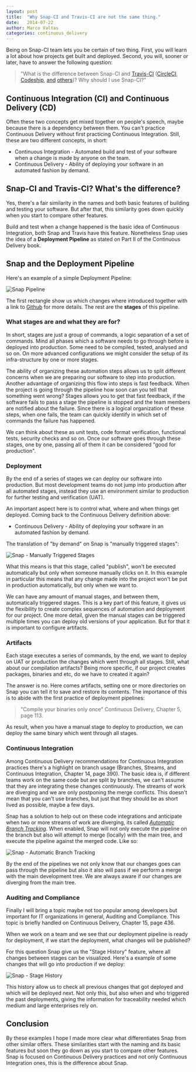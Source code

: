 ```yaml
---
layout: post
title:  "Why Snap-CI and Travis-CI are not the same thing."
date:   2014-07-22
author: Marco Valtas
categories: continuous_delivery
---
```


Being on Snap-CI team lets you be certain of two thing. First, you will learn a
lot about how projects get built and deployed. Second, you will, sooner or
later, have to answer the following question:

> "What is the difference between Snap-CI and [Travis-CI](https://travis.org)
> ([CircleCI](http://circleci.com), [Codeship](https://www.codeship.io),
> [and](https://drone.io) [others](https://buildbox.io))? Why should I use
> Snap-CI?"

## Continuous Integration (CI) and Continuous Delivery (CD)

Often these two concepts get mixed together on people's speech, maybe because
there is a dependency between them. You can't practice Continuous Delivery
without first practicing Continuous Integration. Still, these are two
different concepts, in short:

* Continuous Integration - Automated build and test of your software when a
  change is made by anyone on the team.
* Continuous Delivery - Ability of deploying your software in an automated
  fashion by demand.

## Snap-CI and Travis-CI? What's the difference?

Yes, there's a fair similarity in the names and both basic features of
building and testing your software. But after that, this similarity goes down
quickly when you start to compare other features.

Build and test when a change happened is the basic idea of Continuous
Integration, both Snap and Travis have this feature. Nonetheless Snap uses the
idea of a **Deployment Pipeline** as stated on Part II of the Continuous
Delivery book.

## Snap and the Deployment Pipeline

Here's an example of a simple Deployment Pipeline:

![Snap Pipeline](/assets/images/screenshots/why-snapci-and-travisci-are-not-the-same-thing/snap_ci_pipeline.png)

The first rectangle show us which changes where introduced together with a link
to [Github](https://github.com) for more details. The rest are the **stages** of
this pipeline.

### What stages are and what they are for?

In short, stages are just a group of commands, a logic separation of a set of
commands. Mind all phases which a software needs to go through before is
deployed into production. Some need to be compiled, tested, analysed and so on.
On more advanced configurations we might consider the setup of its
infra-structure by one or more stages.

The ability of organizing these automation steps allows us to split different
concerns when we are preparing our software to step into production. Another
advantage of organizing this flow into steps is fast feedback. When the project
is going through the pipeline how soon can you tell that something went wrong?
Stages allows you to get that fast feedback, if the software fails to pass a
stage the pipeline is stopped and the team members are notified about the
failure. Since there is a logical organization of these steps, when one fails,
the team can quickly identify in which set of commands the failure has
happened.

We can think about these as unit tests, code format verification, functional
tests, security checks and so on. Once our software goes through these stages,
one by one, passing all of them it can be considered "good for production".

### Deployment

By the end of a series of stages we can deploy our software into production. But
most development teams do not jump into production after all automated stages,
instead they use an environment similar to production for further testing and
verification (UAT).

An important aspect here is to control what, where and when things get deployed.
Coming back to the Continuous Delivery definition above:

* Continuous Delivery - Ability of deploying your software in an automated
  fashion by demand.

The translation of "by demand" on Snap is "manually triggered stages":

![Snap - Manually Triggered Stages](/assets/images/screenshots/why-snapci-and-travisci-are-not-the-same-thing/snap_ci_manual_stage.png)

What this means is that this stage, called "publish", won't be executed
automatically but only when someone manually clicks on it. In this example in
particular this means that any change made into the project won't be put in
production automatically, but only when we want to.

We can have any amount of manual stages, and between them, automatically
triggered stages. This is a key part of this feature, it gives us the
flexibility to create complex sequences of automation and deployment for our
project. One more detail, given the manual stages can be triggered multiple
times you can deploy old versions of your application. But for that it is
important to configure artifacts.

### Artifacts

Each stage executes a series of commands, by the end, we want to deploy on UAT
or production the changes which went through all stages. Still, what about our
compilation artifacts? Being more specific, if our project creates packages,
binaries and etc, do we have to created it again?

The answer is no. Here comes artifacts, setting one or more directories on Snap
you can tell it to save and restore its contents. The importance of this is to
abide with the first practice of deployment pipelines:

> "Compile your binaries only once"
> Continuous Delivery, Chapter 5, page 113.

As result, when you have a manual stage to deploy to production, we can deploy
the same binary which went through all stages.

### Continuous Integration

Among Continuous Delivery recommendations for Continuous Integration practices
there's a highlight on branch usage (Branches, Streams, and Continuous
Integration, Chapter 14, page 390). The basic idea is, if different teams work
on the same code but are split by branches, we can't assume that they are
integrating these changes continuously. The streams of work are diverging and we
are only postponing the merge conflicts. This doesn't mean that you can't use
branches, but just that they should be as short lived as possible, maybe a few
days.

Snap has a solution to help out on these code integrations and anticipate when
two or more streams of work are diverging, its called [_Automatic Branch
Tracking_](http://docs.snap-ci.com/working_with_branches/automatic_branch_tracking/).
When enabled, Snap will not only execute the pipeline on the branch but also
will attempt to merge (locally) with the main tree, and execute the pipeline
against the merged code. Like so:

![Snap - Automatic Branch Tracking](/assets/images/screenshots/why-snapci-and-travisci-are-not-the-same-thing/snap_ci_auto_branch_tracking.png)

By the end of the pipelines we not only know that our changes goes can pass
through the pipeline but also it also will pass if we perform a merge with the
main development tree. We are always aware if our changes are diverging from the
main tree.

### Auditing and Compliance

Finally I will bring a topic maybe not too popular among developers but
important for IT organizations in general, Auditing and Compliance. This topic
is briefly handled on Continuous Delivery, Chapter 15, page 436.

When we work on a team and we see that our deployment pipeline is ready for
deployment, if we start the deployment, what changes will be published?

For this question Snap give us the "Stage History" feature, where all changes
between stages can be visualized. Here's a example of some changes that will go
into production if we deploy:

![Snap - Stage History](/assets/images/screenshots/why-snapci-and-travisci-are-not-the-same-thing/snap_ci_stage_history.png)

This history allow us to check all previous changes that got deployed and which
will be deployed next. Not only this, but also when and who triggered the past
deployments, giving the information for traceability needed which medium and
large enterprises rely on.

## Conclusion

By these examples I hope I made more clear what differentiates Snap from other
similar offers. These similarities start with the naming and its basic features
but soon they go down as you start to compare other features. Snap is focused on
Continuous Delivery practices and not only Continuous Integration ones, this is
the difference about Snap.

